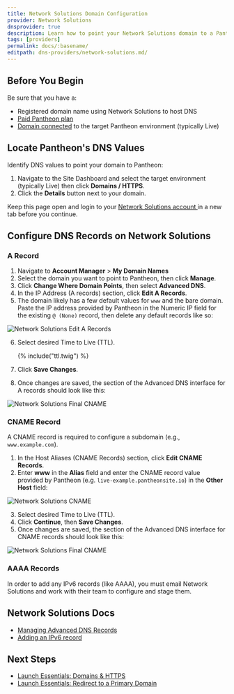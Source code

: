 ```yaml
---
title: Network Solutions Domain Configuration
provider: Network Solutions
dnsprovider: true
description: Learn how to point your Network Solutions domain to a Pantheon site.
tags: [providers]
permalink: docs/:basename/
editpath: dns-providers/network-solutions.md/
---
```


## Before You Begin
Be sure that you have a:


- Registered domain name using Network Solutions to host DNS
- [Paid Pantheon plan](/docs/guides/launch/plans/)
- [Domain connected](/docs/guides/launch/domains/) to the target Pantheon environment (typically Live)

## Locate Pantheon's DNS Values
Identify DNS values to point your domain to Pantheon:

1. Navigate to the Site Dashboard and select the target environment (typically <span class="glyphicons glyphicons-cardio"></span> Live) then click **<span class="glyphicons glyphicons-global"></span> Domains / HTTPS**.
2. Click the **Details** button next to your domain.

Keep this page open and login to your <a href="https://www.networksolutions.com" target="blank">Network Solutions account <span class="glyphicons glyphicons-new-window-alt"></span></a> in a new tab before you continue.

## Configure DNS Records on Network Solutions
### A Record
1. Navigate to **Account Manager** > **My Domain Names**
2. Select the domain you want to point to Pantheon, then click **Manage**.
3. Click **Change Where Domain Points**, then select **Advanced DNS**.
4. In the IP Address (A records) section, click **Edit A Records**.
5. The domain likely has a few default values for `www` and the bare domain. Paste the IP address provided by Pantheon in the Numeric IP field for the existing `@ (None)` record, then delete any default records like so:

  ![Network Solutions Edit A Records](/source/docs/assets/images/dns/networksolutions/default-a-records.png)

6. Select desired Time to Live (TTL).

    {% include("ttl.twig") %}

7. Click **Save Changes**.
8. Once changes are saved, the section of the Advanced DNS interface for A records should look like this:

  ![Network Solutions Final CNAME](/source/docs/assets/images/dns/networksolutions/final-a.png)


### CNAME Record
A CNAME record is required to configure a subdomain (e.g., `www.example.com`).

1. In the Host Aliases (CNAME Records) section, click **Edit CNAME Records**.
2. Enter **www** in the **Alias** field and enter the CNAME record value provided by Pantheon (e.g. `live-example.pantheonsite.io`) in the **Other Host** field:

  ![Network Solutions CNAME](/source/docs/assets/images/dns/networksolutions/create-cname.png)

3. Select desired Time to Live (TTL).
4. Click **Continue**, then **Save Changes**.
5. Once changes are saved, the section of the Advanced DNS interface for CNAME records should look like this:

  ![Network Solutions Final CNAME](/source/docs/assets/images/dns/networksolutions/final-cname.png)


### AAAA Records
In order to add any IPv6 records (like AAAA), you must email Network Solutions and work with their team to configure and stage them.

## Network Solutions Docs

* <a href="http://www.networksolutions.com/support/how-to-manage-advanced-dns-records/" target="blank">Managing Advanced DNS Records <span class="glyphicons glyphicons-new-window-alt"></span></a>
* <a href="http://www.networksolutions.com/support/Adding-an-IPv6-record/" target="blank">Adding an IPv6 record <span class="glyphicons glyphicons-new-window-alt"></span></a>

## Next Steps

* [Launch Essentials: Domains & HTTPS](/docs/guides/launch/domains/)
* [Launch Essentials: Redirect to a Primary Domain](/docs/guides/launch/redirects/)
